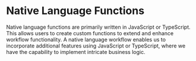 # Native Language Functions

Native language functions are primarily written in JavaScript or TypeScript. This allows users to create custom functions to extend and enhance workflow functionality.
A native language workflow enables us to incorporate additional features using JavaScript or TypeScript, where we have the capability to implement intricate business logic.

